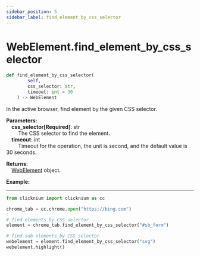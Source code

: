 ```yaml
---
sidebar_position: 5
sidebar_label: find_element_by_css_selector
---
```

# WebElement.find_element_by_css_selector
```python
def find_element_by_css_selector(
        self,
        css_selector: str,
        timeout: int = 30
    ) -> WebElement
``` 

In the active browser, find element by the given CSS selector.

**Parameters:**  
    &emsp;**css_selector[Required]**: str     
        &emsp;&emsp; The CSS selector to find the element.   
    &emsp;**timeout**: int  
        &emsp;&emsp; Timeout for the operation, the unit is second, and the default value is 30 seconds.

**Returns:**  
    &emsp;[WebElement](./webelement.md) object.

**Example:**
***
```python
from clicknium import clicknium as cc

chrome_tab = cc.chrome.open("https://bing.com")

# find elements by CSS selector
element = chrome_tab.find_element_by_css_selector("#sb_form")

# find sub elements by CSS selector
webelement = element.find_element_by_css_selector("svg")
webelement.highlight()

```